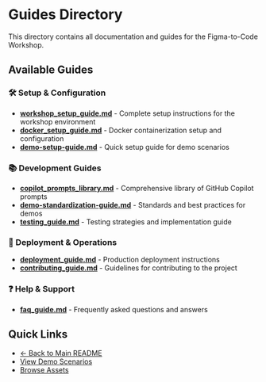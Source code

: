 # Guides Directory

This directory contains all documentation and guides for the Figma-to-Code Workshop.

## Available Guides

### 🛠️ Setup & Configuration
- **[workshop_setup_guide.md](workshop_setup_guide.md)** - Complete setup instructions for the workshop environment
- **[docker_setup_guide.md](docker_setup_guide.md)** - Docker containerization setup and configuration
- **[demo-setup-guide.md](demo-setup-guide.md)** - Quick setup guide for demo scenarios

### 📚 Development Guides
- **[copilot_prompts_library.md](copilot_prompts_library.md)** - Comprehensive library of GitHub Copilot prompts
- **[demo-standardization-guide.md](demo-standardization-guide.md)** - Standards and best practices for demos
- **[testing_guide.md](testing_guide.md)** - Testing strategies and implementation guide

### 🚀 Deployment & Operations
- **[deployment_guide.md](deployment_guide.md)** - Production deployment instructions
- **[contributing_guide.md](contributing_guide.md)** - Guidelines for contributing to the project

### ❓ Help & Support
- **[faq_guide.md](faq_guide.md)** - Frequently asked questions and answers

## Quick Links

- [← Back to Main README](../README.md)
- [View Demo Scenarios](../demos/standardized/)
- [Browse Assets](../assets/) 